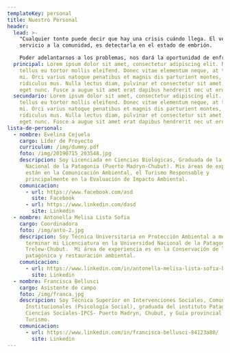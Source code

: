 ```yaml
---
templateKey: personal
title: Nuestro Personal
header:
  lead: >-
    "Cualquier tonto puede decir que hay una crisis cuándo llega. El verdadero
    servicio a la comunidad, es detectarla en el estado de embrión.

    Poder adelantarnos a los problemas, nos dará la oportunidad de enfrentarnos a ellos mejor preparados". (Isaac Asimov)
  principal: Lorem ipsum dolor sit amet, consectetur adipiscing elit. Nulla quis
    tellus eu tortor mollis eleifend. Donec vitae elementum neque, at tincidunt
    mi. Orci varius natoque penatibus et magnis dis parturient montes, nascetur
    ridiculus mus. Nulla lectus diam, pulvinar et consectetur sit amet, lobortis
    eget nunc. Fusce a augue sit amet erat dapibus hendrerit nec ut eros
  secundario: Lorem ipsum dolor sit amet, consectetur adipiscing elit. Nulla quis
    tellus eu tortor mollis eleifend. Donec vitae elementum neque, at tincidunt
    mi. Orci varius natoque penatibus et magnis dis parturient montes, nascetur
    ridiculus mus. Nulla lectus diam, pulvinar et consectetur sit amet, lobortis
    eget nunc. Fusce a augue sit amet erat dapibus hendrerit nec ut eros
lista-de-personal:
  - nombre: Evelina Cejuela
    cargo: Líder de Proyecto
    curriculum: /img/dummy.pdf
    foto: /img/20190715_203548.jpg
    descripcion: Soy Licenciada en Ciencias Biológicas, Graduada de la Universidad
      Nacional de la Patagonia (Puerto Madryn-Chubut). Mis áreas de experiencias
      están en la Comunicación Ambiental, el Turismo Responsable y
      principalmente en la Evaluación de Impacto Ambiental.
    comunicacion:
      - url: https://www.facebook.com/asd
        site: Facebook
      - url: https://www.linkedin.com/dasd
        site: Linkedin
  - nombre: Antonella Melisa Lista Sofia
    cargo: Coordinadora
    foto: /img/anto-2.jpg
    descripcion: Soy Técnica Universitaria en Protección Ambiental a meses de
      terminar mi Licenciatura en la Universidad Nacional de la Patagonia, Sede
      Trelew-Chubut.  Mi área de experiencia es en la Conservación de la flora
      patagónica y restauración ambiental.
    comunicacion:
      - url: https://www.linkedin.com/in/antonella-melisa-lista-sofia-b60600127/
        site: Linkedin
  - nombre: Francisca Bellusci
    cargo: Asistente de campo
    foto: /img/franca.jpg
    descripcion: Soy Técnica Superior en Intervenciones Sociales, Comunitarias e
      Institucionales (Psicología Social), graduada del instituto Patagonico de
      Ciencias Sociales-IPCS- Puerto Madryn, Chubut, y Guía provincial de
      Turismo.
    comunicacion:
      - url: https://www.linkedin.com/in/francisca-bellusci-84123a80/
        site: Linkedin
---
```


